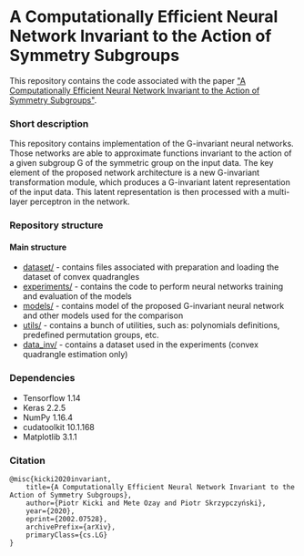 # A Computationally Efficient Neural Network Invariant to the Action of Symmetry Subgroups

This repository contains the code associated with the paper ["A Computationally Efficient Neural Network Invariant to the Action of Symmetry Subgroups"](https://arxiv.org/abs/2002.07528).

### Short description
This repository contains implementation of the G-invariant neural networks.
Those networks are able to approximate functions invariant to the action of a given subgroup G
of the symmetric group on the input data.
The key element of the proposed network architecture is a new G-invariant transformation module,
which produces a G-invariant latent representation of the input data.
This latent representation is then processed with a multi-layer perceptron in the network.

### Repository structure

#### Main structure
* [dataset/](dataset/) - contains files associated with preparation and loading the dataset of convex quadrangles
* [experiments/](experiments/) - contains the code to perform neural networks training and evaluation of the models
* [models/](models/) - contains model of the proposed G-invariant neural network and other models used for the comparison
* [utils/](utils/) - contains a bunch of utilities, such as: polynomials definitions, predefined permutation groups, etc.
* [data_inv/](data_inv/) - contains a dataset used in the experiments (convex quadrangle estimation only)


### Dependencies
* Tensorflow 1.14
* Keras 2.2.5
* NumPy 1.16.4
* cudatoolkit 10.1.168
* Matplotlib 3.1.1


### Citation
```
@misc{kicki2020invariant,
    title={A Computationally Efficient Neural Network Invariant to the Action of Symmetry Subgroups},
    author={Piotr Kicki and Mete Ozay and Piotr Skrzypczyński},
    year={2020},
    eprint={2002.07528},
    archivePrefix={arXiv},
    primaryClass={cs.LG}
}
```


